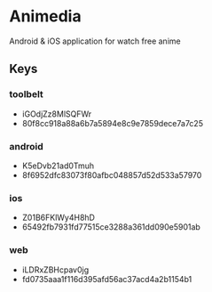 # Animedia
Android &amp; iOS application for watch free anime

## Keys

### toolbelt
- iGOdjZz8MlSQFWr
- 80f8cc918a88a6b7a5894e8c9e7859dece7a7c25

### android
- K5eDvb21ad0Tmuh
- 8f6952dfc83073f80afbc048857d52d533a57970

### ios
- Z01B6FKlWy4H8hD
- 65492fb7931fd77515ce3288a361dd090e5901ab

### web
- iLDRxZBHcpav0jg
- fd0735aaa1f116d395afd56ac37acd4a2b1154b1